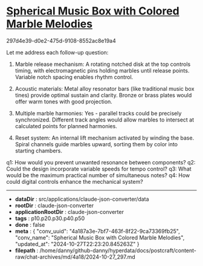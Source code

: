 # [Spherical Music Box with Colored Marble Melodies](https://claude.ai/chat/4a187a3e-7bf7-463f-8f22-9ca73369fb25)

297d4e39-d0e2-475d-9108-8552ac8e19a4

 Let me address each follow-up question:

1. Marble release mechanism:
A rotating notched disk at the top controls timing, with electromagnetic pins holding marbles until release points. Variable notch spacing enables rhythm control.

2. Acoustic materials:
Metal alloy resonator bars (like traditional music box tines) provide optimal sustain and clarity. Bronze or brass plates would offer warm tones with good projection.

3. Multiple marble harmonies:
Yes - parallel tracks could be precisely synchronized. Different track angles would allow marbles to intersect at calculated points for planned harmonies.

4. Reset system:
An internal lift mechanism activated by winding the base. Spiral channels guide marbles upward, sorting them by color into starting chambers.

q1: How would you prevent unwanted resonance between components?
q2: Could the design incorporate variable speeds for tempo control?
q3: What would be the maximum practical number of simultaneous notes?
q4: How could digital controls enhance the mechanical system?

---

* **dataDir** : src/applications/claude-json-converter/data
* **rootDir** : claude-json-converter
* **applicationRootDir** : claude-json-converter
* **tags** : p10.p20.p30.p40.p50
* **done** : false
* **meta** : {
  "conv_uuid": "4a187a3e-7bf7-463f-8f22-9ca73369fb25",
  "conv_name": "Spherical Music Box with Colored Marble Melodies",
  "updated_at": "2024-10-27T22:23:20.845263Z"
}
* **filepath** : /home/danny/github-danny/hyperdata/docs/postcraft/content-raw/chat-archives/md/4a18/2024-10-27_297.md